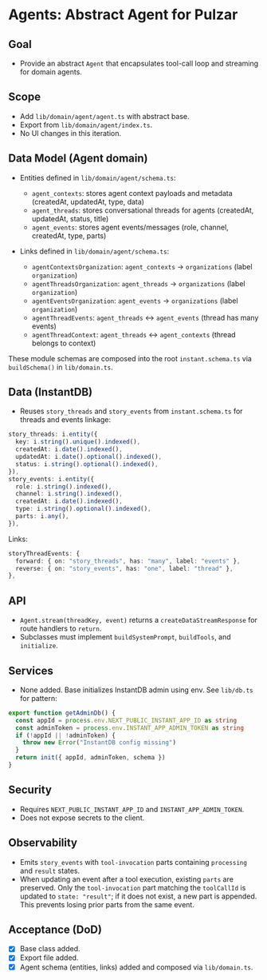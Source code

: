 # Agents: Abstract Agent for Pulzar

## Goal
- Provide an abstract `Agent` that encapsulates tool-call loop and streaming for domain agents.

## Scope
- Add `lib/domain/agent/agent.ts` with abstract base.
- Export from `lib/domain/agent/index.ts`.
- No UI changes in this iteration.

## Data Model (Agent domain)
- Entities defined in `lib/domain/agent/schema.ts`:
  - `agent_contexts`: stores agent context payloads and metadata (createdAt, updatedAt, type, data)
  - `agent_threads`: stores conversational threads for agents (createdAt, updatedAt, status, title)
  - `agent_events`: stores agent events/messages (role, channel, createdAt, type, parts)

- Links defined in `lib/domain/agent/schema.ts`:
  - `agentContextsOrganization`: `agent_contexts` → `organizations` (label `organization`)
  - `agentThreadsOrganization`: `agent_threads` → `organizations` (label `organization`)
  - `agentEventsOrganization`: `agent_events` → `organizations` (label `organization`)
  - `agentThreadEvents`: `agent_threads` ↔ `agent_events` (thread has many events)
  - `agentThreadContext`: `agent_threads` ↔ `agent_contexts` (thread belongs to context)

These module schemas are composed into the root `instant.schema.ts` via `buildSchema()` in `lib/domain.ts`.

## Data (InstantDB)
- Reuses `story_threads` and `story_events` from `instant.schema.ts` for threads and events linkage:
```217:233:instant.schema.ts
story_threads: i.entity({
  key: i.string().unique().indexed(),
  createdAt: i.date().indexed(),
  updatedAt: i.date().optional().indexed(),
  status: i.string().optional().indexed(),
}),
story_events: i.entity({
  role: i.string().indexed(),
  channel: i.string().indexed(),
  createdAt: i.date().indexed(),
  type: i.string().optional().indexed(),
  parts: i.any(),
}),
```
Links:
```460:465:instant.schema.ts
storyThreadEvents: {
  forward: { on: "story_threads", has: "many", label: "events" },
  reverse: { on: "story_events", has: "one", label: "thread" },
},
```

## API
- `Agent.stream(threadKey, event)` returns a `createDataStreamResponse` for route handlers to `return`.
- Subclasses must implement `buildSystemPrompt`, `buildTools`, and `initialize`.

## Services
- None added. Base initializes InstantDB admin using env. See `lib/db.ts` for pattern:
```1:11:lib/db.ts
export function getAdminDb() {
  const appId = process.env.NEXT_PUBLIC_INSTANT_APP_ID as string
  const adminToken = process.env.INSTANT_APP_ADMIN_TOKEN as string
  if (!appId || !adminToken) {
    throw new Error("InstantDB config missing")
  }
  return init({ appId, adminToken, schema })
}
```

## Security
- Requires `NEXT_PUBLIC_INSTANT_APP_ID` and `INSTANT_APP_ADMIN_TOKEN`.
- Does not expose secrets to the client.

## Observability
- Emits `story_events` with `tool-invocation` parts containing `processing` and `result` states.
- When updating an event after a tool execution, existing `parts` are preserved. Only the `tool-invocation` part matching the `toolCallId` is updated to `state: "result"`; if it does not exist, a new part is appended. This prevents losing prior parts from the same event.

## Acceptance (DoD)
- [x] Base class added.
- [x] Export file added.
- [x] Agent schema (entities, links) added and composed via `lib/domain.ts`.
